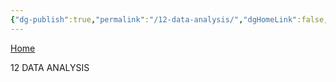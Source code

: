 ```yaml
---
{"dg-publish":true,"permalink":"/12-data-analysis/","dgHomeLink":false,"dgPassFrontmatter":false}
---
```


[Home](obsidian://open?vault=Obsidian%20Vault&file=00%20PLAN)

12 DATA ANALYSIS

